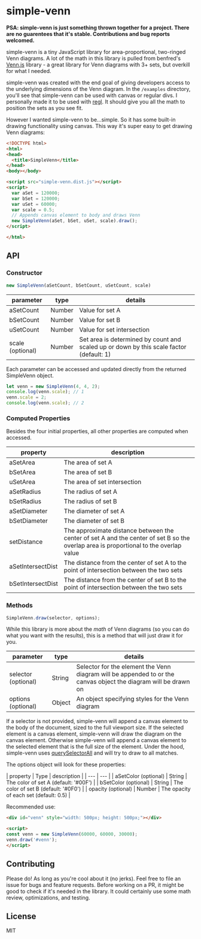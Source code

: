 # simple-venn

**PSA: simple-venn is just something thrown together for a project. There are no guarentees that it's stable. Contributions and bug reports welcomed.**

simple-venn is a tiny JavaScript library for area-proportional, two-ringed Venn diagrams. A lot of the math in this library is pulled from benfred's [Venn.js](https://github.com/benfred/venn.js) library - a great library for Venn diagrams with 3+ sets, but overkill for what I needed.

simple-venn was created with the end goal of giving developers access to the underlying dimensions of the Venn diagram. In the `/examples` directory, you'll see that simple-venn can be used with canvas or regular divs. I personally made it to be used with [regl](https://github.com/regl-project/regl). It should give you all the math to position the sets as you see fit.

However I wanted simple-venn to be...simple. So it has some built-in drawing functionality using canvas. This way it's super easy to get drawing Venn diagrams:

``` html
<!DOCTYPE html>
<html>
<head>
  <title>SimpleVenn</title>
</head>
<body></body>

<script src="simple-venn.dist.js"></script>
<script>
  var aSet = 120000;
  var bSet = 120000;
  var uSet = 60000;
  var scale = 0.5;
  // Appends canvas element to body and draws Venn
  new SimpleVenn(aSet, bSet, uSet, scale).draw();
</script>

</html>
```

## API

### Constructor

``` JavaScript
new SimpleVenn(aSetCount, bSetCount, uSetCount, scale)
```

| parameter | type | details |
| --- | --- | --- |
| aSetCount | Number | Value for set A |
| bSetCount | Number | Value for set B |
| uSetCount | Number | Value for set intersection |
| scale (optional) | Number | Set area is determined by count and scaled up or down by this scale factor (default: 1) |

Each parameter can be accessed and updated directly from the returned SimpleVenn object.

``` JavaScript
let venn = new SimpleVenn(4, 4, 2);
console.log(venn.scale); // 1
venn.scale = 2;
console.log(venn.scale); // 2
```

### Computed Properties

Besides the four initial properties, all other properties are computed when accessed.

| property | description |
| --- | --- |
| aSetArea | The area of set A |
| bSetArea | The area of set B |
| uSetArea | The area of set intersection |
| aSetRadius | The radius of set A |
| bSetRadius | The radius of set B |
| aSetDiameter | The diameter of set A |
| bSetDiameter | The diameter of set B |
| setDistance | The approximate distance between the center of set A and the center of set B so the overlap area is proportional to the overlap value |
| aSetIntersectDist | The distance from the center of set A to the point of intersection between the two sets |
| bSetIntersectDist | The distance from the center of set B to the point of intersection between the two sets |

### Methods

``` JavaScript
SimpleVenn.draw(selector, options);
```

While this library is more about the *math* of Venn diagrams (so you can do what you want with the results), this is a method that will just draw it for you.

| parameter | type | details |
| --- | --- | --- |
| selector (optional) | String | Selector for the element the Venn diagram will be appended to or the canvas object the diagram will be drawn on |
| options (optional) | Object | An object specifying styles for the Venn diagram |

If a selector is not provided, simple-venn will append a canvas element to the body of the document, sized to the full viewport size. If the selected element is a canvas element, simple-venn will draw the diagram on the canvas element. Otherwise simple-venn will append a canvas element to the selected element that is the full size of the element. Under the hood, simple-venn uses [querySelectorAll](https://developer.mozilla.org/en-US/docs/Web/API/Document/querySelectorAll) and will try to draw to all matches.

The options object will look for these properties:

| property | Type | description |
| --- | --- |
| aSetColor (optional) | String | The color of set A (default: '#00F') |
| bSetColor (optional) | String | The color of set B (default: '#0F0') |
| opacity (optional) | Number | The opacity of each set (default: 0.5) |

Recommended use:

``` html
<div id="venn" style="width: 500px; height: 500px;"></div>

<script>
const venn = new SimpleVenn(60000, 60000, 30000);
venn.draw('#venn');
</script>
```

## Contributing

Please do! As long as you're cool about it (no jerks). Feel free to file an issue for bugs and feature requests. Before working on a PR, it might be good to check if it's needed in the library. It could certainly use some math review, optimizations, and testing.

## License

MIT
